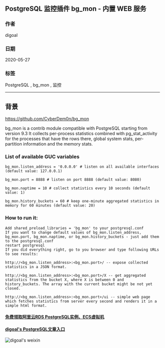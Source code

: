 ## PostgreSQL 监控插件 bg_mon - 内置 WEB 服务   
    
### 作者    
digoal    
    
### 日期    
2020-05-27    
    
### 标签    
PostgreSQL , bg_mon , 监控    
    
----    
    
## 背景    
https://github.com/CyberDem0n/bg_mon  
  
bg_mon is a contrib module compatible with PostgreSQL starting from version 9.3 It collects per-process statistics combined with pg_stat_activity for the processes that have the rows there, global system stats, per-partition information and the memory stats.  
  
### List of available GUC variables  
  
```  
bg_mon.listen_address = '0.0.0.0' # listen on all available interfaces (default value: 127.0.0.1)  
  
bg_mon.port = 8888 # listen on port 8888 (default value: 8080)  
  
bg_mon.naptime = 10 # collect statistics every 10 seconds (default value: 1)  
  
bg_mon.history_buckets = 60 # keep one-minute aggregated statistics in memory for 60 minutes (default value: 20)  
```  
  
### How to run it:  
  
```  
Add shared_preload_libraries = 'bg_mon' to your postgresql.conf  
If you want to change default values of bg_mon.listen_address, bg_mon.port, bg_mon.naptime, or bg_mon.history_buckets - just add them to the postgresql.conf  
restart postgresql  
If you did everything right, go to you browser and type following URLs to see results:  
  
http://<bg_mon.listen_address>:<bg_mon.port>/ -- expose collected statistics in a JSON format.  
  
http://<bg_mon.listen_address>:<bg_mon.port>/X -- get aggregated statistics from the bucket X, where X is between 0 and history_buckets. The array with the current bucket might be not yet closed.  
  
http://<bg_mon.listen_address>:<bg_mon.port>/ui -- simple web page which fetches statistics from server every second and renders it in a simple html format.  
```  
    
  
#### [免费领取阿里云RDS PostgreSQL实例、ECS虚拟机](https://www.aliyun.com/database/postgresqlactivity "57258f76c37864c6e6d23383d05714ea")
  
  
#### [digoal's PostgreSQL文章入口](https://github.com/digoal/blog/blob/master/README.md "22709685feb7cab07d30f30387f0a9ae")
  
  
![digoal's weixin](../pic/digoal_weixin.jpg "f7ad92eeba24523fd47a6e1a0e691b59")
  
